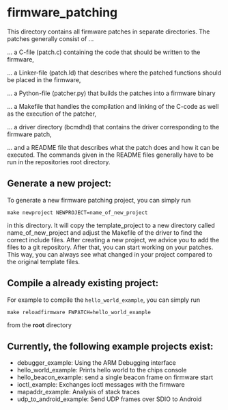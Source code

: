# firmware_patching

This directory contains all firmware patches in separate 
directories. The patches generally consist of ...

... a C-file (patch.c) containing the code that should be 
    written to the firmware, 

... a Linker-file (patch.ld) that describes where the patched 
    functions should be placed in the firmware,

... a Python-file (patcher.py) that builds the patches into a
    firmware binary

... a Makefile that handles the compilation and linking of the
    C-code as well as the execution of the patcher,

... a driver directory (bcmdhd) that contains the driver 
    corresponding to the firmware patch,

... and a README file that describes what the patch does and how
    it can be executed. The commands given in the README files
    generally have to be run in the repositories root directory.

## Generate a new project:

To generate a new firmware patching project, you can simply run
```
make newproject NEWPROJECT=name_of_new_project
```
in this directory. It will copy the template_project to a new 
directory called name_of_new_project and adjust the Makefile of
the driver to find the correct include files. After creating a
new project, we advice you to add the files to a git repository.
After that, you can start working on your patches. This way, you
can always see what changed in your project compared to the 
original template files.

## Compile a already existing project:

For example to compile the `hello_world_example`, you can simply run
```
make reloadfirmware FWPATCH=hello_world_example
```
from the **root** directory

## Currently, the following example projects exist:

* debugger_example: Using the ARM Debugging interface
* hello_world_example: Prints hello world to the chips console
* hello_beacon_example: send a single beacon frame on firmware start 
* ioctl_example: Exchanges ioctl messages with the firmware
* mapaddr_example: Analysis of stack traces
* udp_to_android_example: Send UDP frames over SDIO to Android


